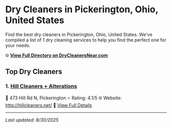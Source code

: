 # Dry Cleaners in Pickerington, Ohio, United States

Find the best dry cleaners in Pickerington, Ohio, United States. We've compiled a list of 1 dry cleaning services to help you find the perfect one for your needs.

🌐 **[View Full Directory on DryCleanersNear.com](https://drycleanersnear.com/city/US/Ohio/Pickerington)**

## Top Dry Cleaners

### 1. [Hill Cleaners + Alterations](https://drycleanersnear.com/dryCleaner/689aa0702abe37ea0a65642e/hill-cleaners-alterations)
📍 473 Hill Rd N, Pickerington
⭐ Rating: 4.1/5
🌐 Website: http://hillcleaners.net/
🔗 [View Full Details](https://drycleanersnear.com/dryCleaner/689aa0702abe37ea0a65642e/hill-cleaners-alterations)


---

*Last updated: 8/30/2025*

